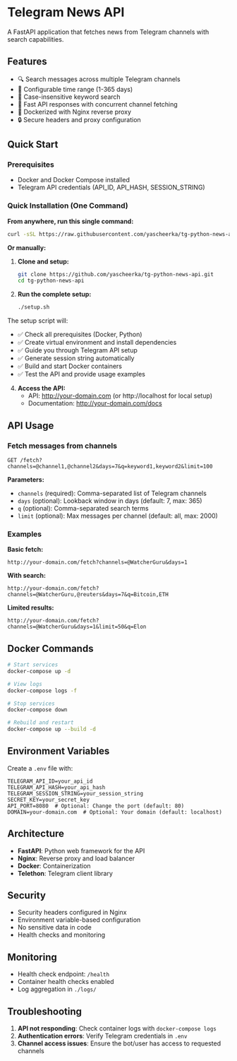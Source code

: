 # Telegram News API

A FastAPI application that fetches news from Telegram channels with search capabilities.

## Features

- 🔍 Search messages across multiple Telegram channels
- 📅 Configurable time range (1-365 days)
- 🔎 Case-insensitive keyword search
- 🚀 Fast API responses with concurrent channel fetching
- 🐳 Dockerized with Nginx reverse proxy
- 🔒 Secure headers and proxy configuration

## Quick Start

### Prerequisites

- Docker and Docker Compose installed
- Telegram API credentials (API_ID, API_HASH, SESSION_STRING)

### Quick Installation (One Command)

**From anywhere, run this single command:**

```bash
curl -sSL https://raw.githubusercontent.com/yascheerka/tg-python-news-api/master/install.sh | bash
```

**Or manually:**

1. **Clone and setup:**
   ```bash
   git clone https://github.com/yascheerka/tg-python-news-api.git
   cd tg-python-news-api
   ```

2. **Run the complete setup:**
   ```bash
   ./setup.sh
   ```

The setup script will:
- ✅ Check all prerequisites (Docker, Python)
- ✅ Create virtual environment and install dependencies
- ✅ Guide you through Telegram API setup
- ✅ Generate session string automatically
- ✅ Build and start Docker containers
- ✅ Test the API and provide usage examples

4. **Access the API:**
   - API: http://your-domain.com (or http://localhost for local setup)
   - Documentation: http://your-domain.com/docs

## API Usage

### Fetch messages from channels

```
GET /fetch?channels=@channel1,@channel2&days=7&q=keyword1,keyword2&limit=100
```

**Parameters:**
- `channels` (required): Comma-separated list of Telegram channels
- `days` (optional): Lookback window in days (default: 7, max: 365)
- `q` (optional): Comma-separated search terms
- `limit` (optional): Max messages per channel (default: all, max: 2000)

### Examples

**Basic fetch:**
```
http://your-domain.com/fetch?channels=@WatcherGuru&days=1
```

**With search:**
```
http://your-domain.com/fetch?channels=@WatcherGuru,@reuters&days=7&q=Bitcoin,ETH
```

**Limited results:**
```
http://your-domain.com/fetch?channels=@WatcherGuru&days=1&limit=50&q=Elon
```

## Docker Commands

```bash
# Start services
docker-compose up -d

# View logs
docker-compose logs -f

# Stop services
docker-compose down

# Rebuild and restart
docker-compose up --build -d
```

## Environment Variables

Create a `.env` file with:

```env
TELEGRAM_API_ID=your_api_id
TELEGRAM_API_HASH=your_api_hash
TELEGRAM_SESSION_STRING=your_session_string
SECRET_KEY=your_secret_key
API_PORT=8080  # Optional: Change the port (default: 80)
DOMAIN=your-domain.com  # Optional: Your domain (default: localhost)
```

## Architecture

- **FastAPI**: Python web framework for the API
- **Nginx**: Reverse proxy and load balancer
- **Docker**: Containerization
- **Telethon**: Telegram client library

## Security

- Security headers configured in Nginx
- Environment variable-based configuration
- No sensitive data in code
- Health checks and monitoring

## Monitoring

- Health check endpoint: `/health`
- Container health checks enabled
- Log aggregation in `./logs/`

## Troubleshooting

1. **API not responding**: Check container logs with `docker-compose logs`
2. **Authentication errors**: Verify Telegram credentials in `.env`
3. **Channel access issues**: Ensure the bot/user has access to requested channels
